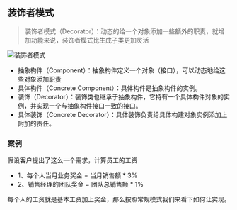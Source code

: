 ## 装饰者模式

> 装饰者模式（Decorator）：动态的给一个对象添加一些额外的职责，就增加功能来说，装饰者模式比生成子类更加灵活

![装饰者模式](https://github.com/SunshineBrother/JHBlog/blob/master/设计模式/设计模式/装饰者模式/装饰者模式.png)

- 抽象构件（Component）：抽象构件定义一个对象（接口），可以动态地给这些对象添加职责
- 具体构件（Concrete Component）：具体构件是抽象构件的实例。
- 装饰（Decorator）：装饰类也继承于抽象构件，它持有一个具体构件对象的实例，并实现一个与抽象构件接口一致的接口。
- 具体装饰（Concrete Decorator）：具体装饰负责给具体构建对象实例添加上附加的责任。


### 案例

假设客户提出了这么一个需求，计算员工的工资
- 1、每个人当月业务奖金 = 当月销售额 * 3%
- 2、销售经理的团队奖金 = 团队总销售额 * 1%

每个人的工资就是基本工资加上奖金，那么按照常规模式我们来看下如何让实现。





























